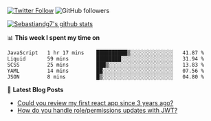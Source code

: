 <!--
[![visitors](https://visitor-badge.glitch.me/badge?page_id=sebastiandg7.sebastiandg7)](https://github.com/sebastiandg7)
-->
[![Twitter Follow](https://img.shields.io/twitter/follow/sebastiandg7?style=social&label=Follow)](https://twitter.com/sebastiandg7)
![GitHub followers](https://img.shields.io/github/followers/sebastiandg7?label=Follow&style=social)

[![Sebastiandg7's github stats](https://github-readme-stats.vercel.app/api?username=sebastiandg7)](https://github.com/anuraghazra/github-readme-stats)

📊 **This week I spent my time on**
<!--START_SECTION:waka-->
```text
JavaScript   1 hr 17 mins    ██████████▒░░░░░░░░░░░░░░   41.87 % 
Liquid       59 mins         ████████░░░░░░░░░░░░░░░░░   31.94 % 
SCSS         25 mins         ███▒░░░░░░░░░░░░░░░░░░░░░   13.83 % 
YAML         14 mins         ██░░░░░░░░░░░░░░░░░░░░░░░   07.56 % 
JSON         8 mins          █▒░░░░░░░░░░░░░░░░░░░░░░░   04.80 % 
```
<!--END_SECTION:waka-->

📕 **Latest Blog Posts**
<!-- BLOG-POST-LIST:START -->
- [Could you review my first react app since 3 years ago?](https://dev.to/sebastiandg7/could-you-review-my-first-react-app-since-3-years-ago-3nbh)
- [How do you handle role/permissions updates with JWT?](https://dev.to/sebastiandg7/how-do-you-handle-role-permissions-updates-with-jwt-3778)
<!-- BLOG-POST-LIST:END -->
